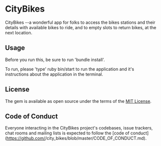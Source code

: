 # CityBikes

CityBikes --a wonderful app for folks to access the bikes stations and their details with available bikes to ride, and to empty slots to return bikes, at the next location.<br>

<!--🎥[Demo](https://youtu.be/AtpaD0igqf8)-->

## Usage

Before you run this, be sure to run 'bundle install'.

To run, please 'type' ruby bin/start to run the application and it's instructions about the application in the terminal.

## License 

The gem is available as open source under the terms of the [MIT License](https://opensource.org/licenses/MIT).

## Code of Conduct

Everyone interacting in the CityBikes project's codebases, issue trackers, chat rooms and mailing lists is expected to follow the [code of conduct](https://github.com/<github username>/city_bikes/blob/master/CODE_OF_CONDUCT.md).
